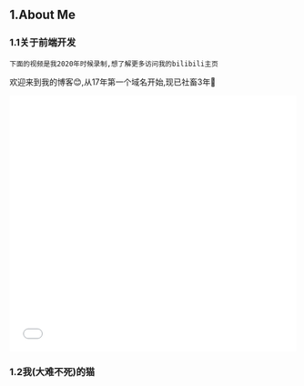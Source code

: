 ## 1.About Me
<script src="https://cdn.bootcdn.net/ajax/libs/axios/0.21.1/axios.min.js"></script>
### 1.1关于前端开发

~~~
下面的视频是我2020年时候录制,想了解更多访问我的bilibili主页
~~~

<p>
欢迎来到我的博客😊,从17年第一个域名开始,现已社畜3年🐂
</p>
<iframe width="100%" height="450" src="//player.bilibili.com/player.html?aid=95539835&bvid=BV1eE411L7wj&cid=163108637&page=1" danmaku scrolling="no" border="0" frameborder="no" autoplay="false" framespacing="0" allowfullscreen="true">
</iframe>

### 1.2我(大难不死)的猫


